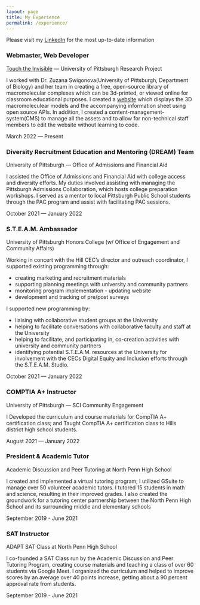 ```yaml
---
layout: page 
title: My Experience
permalink: /experience/ 
---
```

<div class="w-100">
  <div class="mb-3">
    <p class="lead text-center"> Please visit my <a href="https://linkedin.com/in/kimshinwoo">LinkedIn</a> for the most up-to-date information </p>
  </div>
  <h3 class="mb-0">Webmaster, Web Developer</h3>
  <div class="d-flex flex-column flex-md-row justify-content-between mb-3">
    <div class="flex-grow-1">
      <p class="subheading mb-1">
        <a href="https://touchtheinvisible.com">Touch the Invisible</a> — University of Pittsburgh Research Project
      </p>
      <p class="mb-0"> I worked with Dr. Zuzana Swigonova(University of Pittsburgh, Department of Biology) and her team in creating a free, open-source library of macromolecular complexes which can be 3d-printed, or viewed online for classroom educational purposes. I created a <a href="https://touchtheinvisible.com">website</a> which displays the 3D macromoleculear models and the accompanying information sheet using open source APIs. In addition, I created a content-management-system(CMS) to manage all the assets and to allow for non-technical staff members to edit the website without learning to code. </p>
    </div>
    <div class="flex-shrink-0">
      <span class="text-primary">March 2022 — Present</span>
    </div>
  </div>
  <h3 class="mb-0">Diversity Recruitment Education and Mentoring (DREAM) Team</h3>
  <div class="d-flex flex-column flex-md-row justify-content-between mb-3">
    <div class="flex-grow-1">
      <p class="subheading mb-1">University of Pittsburgh — Office of Admissions and Financial Aid</p>
      <p class="mb-0"> I assisted the Office of Admissions and Financial Aid with college access and diversity efforts. My duties involved assisting with managing the Pittsburgh Admissions Collaboration, which hosts college preparation workshops. I served as a mentor to local Pittsburgh Public School students through the PAC program and assist with facilitating PAC sessions. </p>
    </div>
    <div class="flex-shrink-0">
      <span class="text-primary">October 2021 — January 2022</span>
    </div>
  </div>
  <h3 class="mb-0">S.T.E.A.M. Ambassador</h3>
  <div class="d-flex flex-column flex-md-row justify-content-between mb-3">
    <div class="flex-grow-1">
      <div class="subheading mb-1">University of Pittsburgh Honors College (w/ Office of Engagement and Community Affairs)</div>
      <p class="mb-0"> Working in concert with the Hill CEC’s director and outreach coordinator, I supported existing programming through: </p>
      <ul class="mb-0">
        <li>creating marketing and recruitment materials</li>
        <li>supporting planning meetings with university and community partners</li>
        <li>monitoring program implementation - updating website</li>
        <li>development and tracking of pre/post surveys</li>
      </ul> I supported new programming by: <ul class="mb-0">
        <li>liaising with collaborative student groups at the University</li>
        <li>helping to facilitate conversations with collaborative faculty and staff at the University</li>
        <li>helping to facilitate, and participating in, co-creation activities with university and community partners</li>
        <li>identifying potential S.T.E.A.M. resources at the University for involvement with the CECs Digital Equity and Inclusion efforts through the S.T.E.A.M. Studio.</li>
      </ul>
    </div>
    <div class="flex-shrink-0">
      <span class="text-primary">October 2021 — January 2022</span>
    </div>
  </div>
  <h3 class="mb-0">COMPTIA A+ Instructor</h3>
  <div class="d-flex flex-column flex-md-row justify-content-between mb-3">
    <div class="flex-grow-1">
      <div class="subheading mb-1">University of Pittsburgh — SCI Community Engagement</div>
      <p>I Developed the curriculum and course materials for CompTIA A+ certification class; and Taught CompTIA A+ certification class to Hills district high school students.</p>
    </div>
    <div class="flex-shrink-0">
      <span class="text-primary">August 2021 — January 2022</span>
    </div>
  </div>
  <h3 class="mb-0">President & Academic Tutor</h3>
  <div class="d-flex flex-column flex-md-row justify-content-between mb-3">
    <div class="flex-grow-1">
      <div class="subheading mb-1">Academic Discussion and Peer Tutoring at North Penn High School</div>
      <p> I created and implemented a virtual tutoring program; I utilized GSuite to manage over 50 volunteer academic tutors. I tutored 15 students in math and science, resulting in their improved grades. I also created the groundwork for a tutoring center partnership between the North Penn High School and its surrounding middle and elementary schools </p>
    </div>
    <div class="flex-shrink-0">
      <span class="text-primary">September 2019 - June 2021</span>
    </div>
  </div>
  <h3 class="mb-0">SAT Instructor</h3>
  <div class="d-flex flex-column flex-md-row justify-content-between mb-5">
    <div class="flex-grow-1">
      <div class="subheading mb-1">ADAPT SAT Class at North Penn High School</div>
      <p>I co-founded a SAT Class run by the Academic Discussion and Peer Tutoring Program, creating course materials and teaching a class of over 60 students via Google Meet. I organized the curriculum and helped to improve scores by an average over 40 points increase, getting about a 90 percent approval rate from students. </p>
    </div>
    <div class="flex-shrink-0">
      <span class="text-primary">September 2019 - June 2021</span>
    </div>
  </div>
</div>